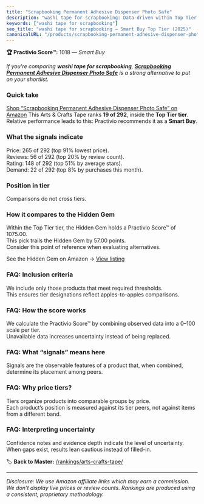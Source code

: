 ```yaml
---
title: "Scrapbooking Permanent Adhesive Dispenser Photo Safe"
description: "washi tape for scrapbooking: Data-driven within Top Tier ranking using the Practivio Score™. Positioned by quality, value, demand, findability, momentum."
keywords: ["washi tape for scrapbooking"]
seo_title: "washi tape for scrapbooking — Smart Buy Top Tier (2025)"
canonicalURL: "/products/scrapbooking-permanent-adhesive-dispenser-photo-safe-B0B2BNK4NY/"
---
```


**🏆 Practivio Score™:** 1018 — _Smart Buy_


*If you're comparing **washi tape for scrapbooking**, **[Scrapbooking Permanent Adhesive Dispenser Photo Safe](https://www.amazon.com/dp/B0B2BNK4NY?tag=practivio-20)** is a strong alternative to put on your shortlist.*
### Quick take
[Shop “Scrapbooking Permanent Adhesive Dispenser Photo Safe” on Amazon](https://www.amazon.com/dp/B0B2BNK4NY?tag=practivio-20)
This Arts & Crafts Tape ranks **19 of 292**, inside the **Top Tier tier**.  
Relative performance leads to this: Practivio recommends it as a **Smart Buy**.

### What the signals indicate
Price: 265 of 292 (top 91% lowest price).  
Reviews: 56 of 292 (top 20% by review count).  
Rating: 148 of 292 (top 51% by average stars).  
Demand: 22 of 292 (top 8% by purchases this month).

### Position in tier
Comparisons do not cross tiers.

### How it compares to the Hidden Gem
Within the Top Tier tier, the Hidden Gem holds a Practivio Score™ of 1075.00.  
This pick trails the Hidden Gem by 57.00 points.  
Consider this point of reference when evaluating alternatives.  

See the Hidden Gem on Amazon → [View listing](https://www.amazon.com/dp/B0025W9AWA?tag=practivio-20)

### FAQ: Inclusion criteria
We include only those products that meet required thresholds.  
This ensures tier designations reflect apples-to-apples comparisons.

### FAQ: How the score works
We calculate the Practivio Score™ by combining observed data into a 0–100 scale per tier.  
Unavailable data increases uncertainty instead of being replaced.

### FAQ: What “signals” means here
Signals are the observable features of a product that, when combined, determine its placement among peers.

### FAQ: Why price tiers?
Tiers organize products into comparable groups by price.  
Each product’s position is measured against its tier peers, not against items from a different band.

### FAQ: Interpreting uncertainty
Confidence notes and evidence depth indicate the level of uncertainty.  
When gaps exist, results lean cautious instead of filled-in.


🏷️ **Back to Master:** [/rankings/arts-crafts-tape/](/rankings/arts-crafts-tape/)

---
_Disclosure: We use Amazon affiliate links which may earn a commission. We don’t display live prices or review counts. Rankings are produced using a consistent, proprietary methodology._
